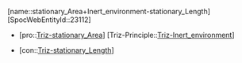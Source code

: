 ﻿---
type: TrizContradiction
aliases:
- stationary_Area+Inert_environment-stationary_Length
license: CC BY-SA 4.0
copyright: https://github.com/SpocWeb
IsDeleted: false
IsReadOnly: false
Confidential: public
tags: 
- Triz/Contradiction
---
[name::stationary_Area+Inert_environment-stationary_Length]
[SpocWebEntityId::23112]
+ [pro::[Triz-stationary_Area](tech/Triz/Parameter/Triz-stationary_Area.md)]
[Triz-Principle::[Triz-Inert_environment](tech/Triz/Principle/Triz-Inert_environment.md)]
- [con::[Triz-stationary_Length](tech/Triz/Parameter/Triz-stationary_Length.md)]

